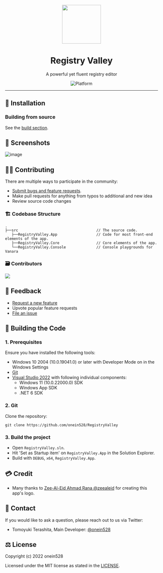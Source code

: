 <p align="center">
  <img width="128" align="center" src="https://user-images.githubusercontent.com/62196528/206452068-ba9f900d-28f2-4415-b9a4-339515c1282a.png" />
</p>
<h1 align="center">
  Registry Valley
</h1>
<p align="center">
  A powerful yet fluent registry editor
</p>

<p align="center">
  <a title="Platform" target="_blank">
    <img src="https://img.shields.io/badge/Platform-Windows-red" alt="Platform" />
  </a>
</p>

---

## 🎁 Installation

### Building from source

See the [build section](#-building-the-code).

## 📸 Screenshots

![image](https://user-images.githubusercontent.com/62196528/208145307-7ce0b4a0-8257-47b6-ad88-7b4b4bd45983.png)

## 🧑‍💻 Contributing

There are multiple ways to participate in the community:

- [Submit bugs and feature requests](https://github.com/onein528/RegistryValley/issues/new/choose).
- Make pull requests for anything from typos to additional and new idea
- Review source code changes

### 🏗️ Codebase Structure

```
.
├──src                                    // The source code.
   ├──RegistryValley.App                  // Code for most front-end elements of the app.
   ├──RegistryValley.Core                 // Core elements of the app.
   └──RegistryValley.Console              // Console playgrounds for Vanara
```

### 🗃️ Contributors

<a href="https://github.com/onein528/RegistryValley/graphs/contributors">
  <img src="https://contrib.rocks/image?repo=onein528/RegistryValley" />
</a>

## 🦜 Feedback

- [Request a new feature](https://github.com/onein528/RegistryValley/pulls)
- Upvote popular feature requests
- [File an issue](https://github.com/onein528/RegistryValley/issues/new/choose)

## 🔨 Building the Code

### 1. Prerequisites

Ensure you have installed the following tools:

- Windows 10 2004 (10.0.19041.0) or later with Developer Mode on in the Windows Settings
- [Git](https://git-scm.com/)
- [Visual Studio 2022](https://visualstudio.microsoft.com/vs/) with following individual components:
  - Windows 11 (10.0.22000.0) SDK
  - Windows App SDK
  - .NET 6 SDK

### 2. Git

Clone the repository:

```git
git clone https://github.com/onein528/RegistryValley
```

### 3. Build the project

- Open `RegistryValley.sln`.
- Hit 'Set as Startup item' on `RegistryValley.App` in the Solution Explorer.
- Build with `DEBUG`, `x64`, `RegistryValley.App`.

## 💳 Credit

- Many thanks to [Zee-Al-Eid Ahmad Rana @zeealeid](https://twitter.com/zeealeid) for creating this app's logo.

## 📱 Contact
If you would like to ask a question, please reach out to us via Twitter:

- Tomoyuki Terashita, Main Developer: [@onein528](https://twitter.com/onein528)

## ⚖️ License

Copyright (c) 2022 onein528

Licensed under the MIT license as stated in the [LICENSE](LICENSE).
